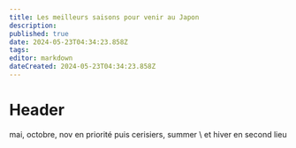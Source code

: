 ```yaml
---
title: Les meilleurs saisons pour venir au Japon
description: 
published: true
date: 2024-05-23T04:34:23.858Z
tags: 
editor: markdown
dateCreated: 2024-05-23T04:34:23.858Z
---
```


# Header
mai, octobre, nov en priorité  puis cerisiers, summer \ et hiver en second lieu